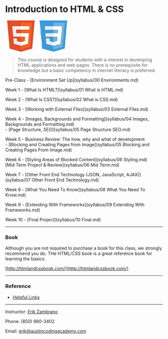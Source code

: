 Introduction to HTML & CSS
========================
   ![HTML](images/html5.png "HTML")
   ![HTML](images/css3.png "CSS")

> This course is designed for students with a interest in developing HTML applications and web pages. There is no prerequisite for knowledge but a basic competency in internet literacy is preferred.

Pre-Class - [Environment Set Up](syllabus/00 Environments.md)

Week 1 - [What Is HTML?](syllabus/01 What is HTML.md)

Week 2 - [What Is CSS?](syllabus/02 What is CSS.md)

Week 3 - [Working with External Files](syllabus/03 External Files.md)

Week 4 - [Images, Backgrounds and Formatting](syllabus/04 Images, Backgrounds and Formatting.md)<br>
	   - [Page Structure, SEO](syllabus/05 Page Structure SEO.md)

Week 5 - Business Review: The how, why and what of development<br>
	   - [Blocking and Creating Pages from Image](syllabus/05 Blocking and Creating Pages From Image.md)

Week 6 - [Styling Areas of Blocked Content](syllabus/06 Styling.md)<br>
[Mid Term Project & Review](syllabus/06 Mid Term.md)

Week 7 - [Other Front End Technology (JSON, JavaScript, AJAX)](syllabus/07 Other Front End Technology.md)

Week 8 - [What You Need To Know](syllabus/08 What You Need To Know.md)

Week 9 - [Extending With Frameworks](syllabus/09 Extending With Frameworks.md)

Week 10 - [Final Project](syllabus/10 Final.md)

***

### Book
Although you are not required to purchase a book for this class, we strongly recommend you do. THe HTML/CSS book is a great reference book for learning the basics.

[http://htmlandcssbook.com/](http://htmlandcssbook.com/)

***

### Reference
- [Helpful Links](Links.md)

***

Instructor: [Erik Zambrano](http://erikpz.com)

Phone: (850) 980-3402

Email: erik@austincodingacademy.com
